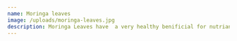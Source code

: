 ```yaml
---
name: Moringa leaves
image: /uploads/moringa-leaves.jpg
description: Moringa Leaves have  a very healthy benificial for nutriants
---
```

